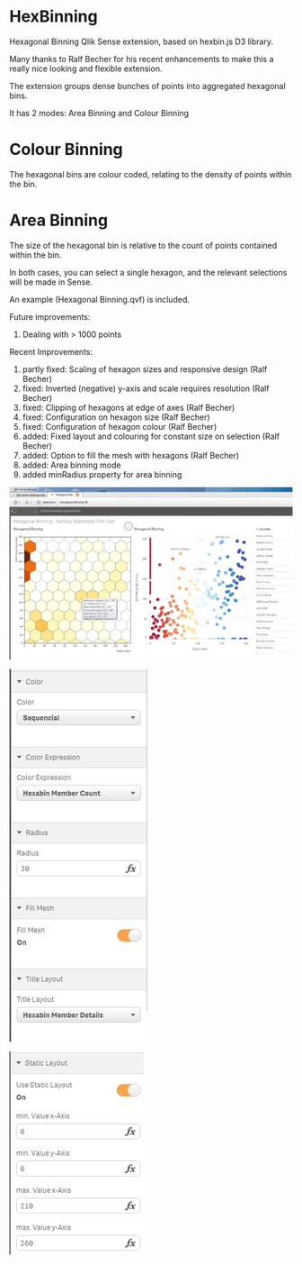 HexBinning
==========
Hexagonal Binning Qlik Sense extension, based on hexbin.js D3 library.

Many thanks to Ralf Becher for his recent enhancements to make this a really nice looking and flexible extension.

The extension groups dense bunches of points into aggregated hexagonal bins.  

It has 2 modes: Area Binning and Colour Binning

Colour Binning
==============
The hexagonal bins are colour coded, relating to the density of points within the bin.  

Area Binning
============
The size of the hexagonal bin is relative to the count of points contained within the bin.

In both cases, you can select a single hexagon, and the relevant selections will be made in Sense.

An example (Hexagonal Binning.qvf) is included.

Future improvements:
1. Dealing with > 1000 points

Recent Improvements:
1. partly fixed: Scaling of hexagon sizes and responsive design (Ralf Becher)
2. fixed: Inverted (negative) y-axis and scale requires resolution (Ralf Becher)
3. fixed: Clipping of hexagons at edge of axes (Ralf Becher)
4. fixed: Configuration on hexagon size (Ralf Becher)
5. fixed: Configuration of hexagon colour (Ralf Becher)
6. added: Fixed layout and colouring for constant size on selection (Ralf Becher)
7. added: Option to fill the mesh with hexagons (Ralf Becher)
8. added: Area binning mode
9. added minRadius property for area binning

![Qlik Sense Extension Hexagonal Binning](hexabin1.jpg)

![Qlik Sense Extension Hexagonal Binning](hexabin2.jpg)

![Qlik Sense Extension Hexagonal Binning](hexabin3.jpg)
